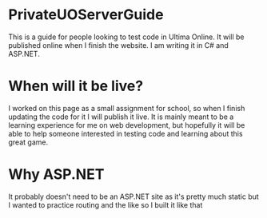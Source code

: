 # PrivateUOServerGuide
This is a guide for people looking to test code in Ultima Online. It will be published online when I finish the website. I am writing it in C# and ASP.NET. 

# When will it be live?
I worked on this page as a small assignment for school, so when I finish updating the code for it I will publish it live. It is mainly meant to be a learning experience for me 
on web development, but hopefully it will be able to help someone interested in testing code and learning about this great game.

# Why ASP.NET
It probably doesn't need to be an ASP.NET site as it's pretty much static but I wanted to practice routing and the like so I built it like that
